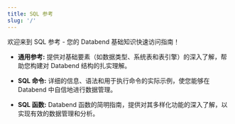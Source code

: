 ```yaml
---
title: SQL 参考
slug: '/'
---
```


欢迎来到 SQL 参考 - 您的 Databend 基础知识快速访问指南！

- **通用参考:** 提供对基础要素（如数据类型、系统表和表引擎）的深入了解，帮助您构建对 Databend 结构的扎实理解。

- **SQL 命令:** 详细的信息、语法和用于执行命令的实际示例，使您能够在 Databend 中自信地进行数据管理。

- **SQL 函数:** Databend 函数的简明指南，提供对其多样化功能的深入了解，以实现有效的数据管理和分析。